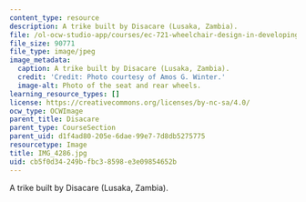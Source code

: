 ```yaml
---
content_type: resource
description: A trike built by Disacare (Lusaka, Zambia).
file: /ol-ocw-studio-app/courses/ec-721-wheelchair-design-in-developing-countries-spring-2009/cb5f0d34249bfbc38598e3e09854652b_IMG_4286.jpg
file_size: 90771
file_type: image/jpeg
image_metadata:
  caption: A trike built by Disacare (Lusaka, Zambia).
  credit: 'Credit: Photo courtesy of Amos G. Winter.'
  image-alt: Photo of the seat and rear wheels.
learning_resource_types: []
license: https://creativecommons.org/licenses/by-nc-sa/4.0/
ocw_type: OCWImage
parent_title: Disacare
parent_type: CourseSection
parent_uid: d1f4ad80-205e-6dae-99e7-7d8db5275775
resourcetype: Image
title: IMG_4286.jpg
uid: cb5f0d34-249b-fbc3-8598-e3e09854652b
---
```

A trike built by Disacare (Lusaka, Zambia).